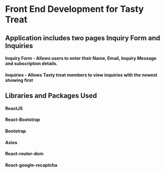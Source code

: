 
# Front End Development for Tasty Treat

## Application includes two pages Inquiry Form and Inquiries
#### Inquiry Form - Allows users to enter their Name, Email, Inquiry Message and subscription details.
#### Inquiries - Allows Tasty treat members to view inquiries with the newest showing first

## Libraries and Packages Used
#### ReactJS
#### React-Bootstrap
#### Bootstrap
#### Axios
#### React-router-dom
#### React-google-recaptcha

